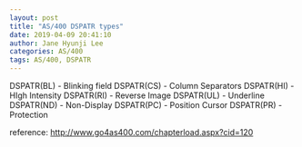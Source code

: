 ```yaml
---
layout: post
title: "AS/400 DSPATR types"
date: 2019-04-09 20:41:10
author: Jane Hyunji Lee
categories: AS/400
tags: AS/400, DSPATR
---
```


DSPATR(BL) - Blinking field
DSPATR(CS) - Column Separators
DSPATR(HI) - HIgh Intensity
DSPATR(RI) - Reverse Image
DSPATR(UL) - Underline
DSPATR(ND) - Non-Display
DSPATR(PC) - Position Cursor
DSPATR(PR) - Protection

reference: http://www.go4as400.com/chapterload.aspx?cid=120